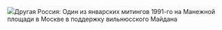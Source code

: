 ![](37ebe56001ea57bf40a816abb80a39bb.png)Другая Россия: Один из январских митингов 1991-го на Манежной площади в Москве в поддержку вильнюсского Майдана
